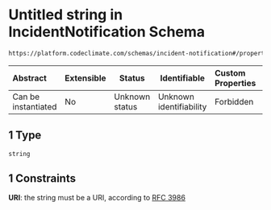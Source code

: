 # Untitled string in IncidentNotification Schema

```txt
https://platform.codeclimate.com/schemas/incident-notification#/properties/incident/oneOf/1
```




| Abstract            | Extensible | Status         | Identifiable            | Custom Properties | Additional Properties | Access Restrictions | Defined In                                                                                                       |
| :------------------ | ---------- | -------------- | ----------------------- | :---------------- | --------------------- | ------------------- | ---------------------------------------------------------------------------------------------------------------- |
| Can be instantiated | No         | Unknown status | Unknown identifiability | Forbidden         | Allowed               | none                | [IncidentNotification.schema.json\*](../../spec/schemas/IncidentNotification.schema.json "open original schema") |

## 1 Type

`string`

## 1 Constraints

**URI**: the string must be a URI, according to [RFC 3986](https://tools.ietf.org/html/rfc4291 "check the specification")
